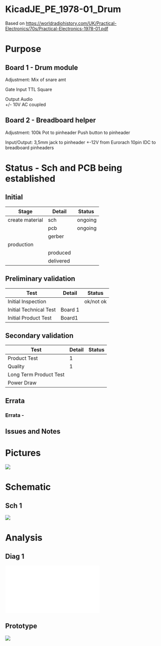 # KicadJE_PE_1978-01_Drum
Based on https://worldradiohistory.com/UK/Practical-Electronics/70s/Practical-Electronics-1978-01.pdf

# Purpose

## Board 1 - Drum module
Adjustment:
Mix of snare amt

Gate Input
TTL Square

Output Audio  
+/- 10V AC coupled

## Board 2 - Breadboard helper
Adjustment:
100k Pot to pinheader
Push button to pinheader

Input/Output:
3,5mm jack to pinheader
+-12V from Eurorach 10pin IDC to breadboard pinheaders

# Status - Sch and PCB being established
## Initial 
| Stage  | Detail | Status |
| ------------- | ------------- | ------------- |
| create material  | sch | ongoing |
| | pcb | ongoing |
| | gerber |  |
| production  |   |  |
|  | produced |  |
|  | delivered |  |
## Preliminary validation
| Test  | Detail | Status |
| ------------- | ------------- | ------------- |
| Initial Inspection | | ok/not ok |
| Initial Technical Test | Board 1 |  |
| Initial Product Test | Board1 |  |

## Secondary validation
| Test  | Detail | Status |
| ------------- | ------------- |------------- |
| Product Test | 1 | |
| Quality | 1 | |
| Long Term Product Test |  |  |
| Power Draw |  | 

## Errata
### Errata - 

## Issues and Notes
### 

# Pictures
![](KicadJE_.png)

# Schematic
## Sch 1
![](KicadJE_.png)

# Analysis
## Diag 1
![](.pdf)

## Prototype
![](.jpg)
